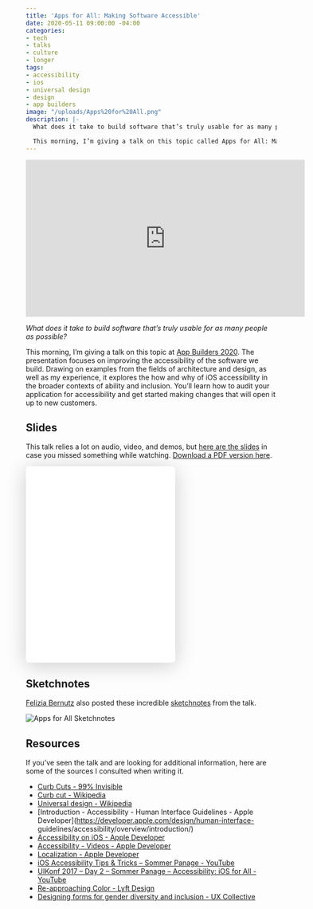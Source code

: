 ```yaml
---
title: 'Apps for All: Making Software Accessible'
date: 2020-05-11 09:00:00 -04:00
categories:
- tech
- talks
- culture
- longer
tags:
- accessibility
- ios
- universal design
- design
- app builders
image: "/uploads/Apps%20for%20All.png"
description: |-
  What does it take to build software that’s truly usable for as many people as possible?

  This morning, I’m giving a talk on this topic called Apps for All: Making Software Accessible at App Builders CH 2020. The presentation focuses on improving the accessibility of the software we build.
---
```


<iframe width="560" height="315" src="https://www.youtube-nocookie.com/embed/LHHmx5XxIBc" frameborder="0" allow="accelerometer; autoplay; encrypted-media; gyroscope; picture-in-picture" allowfullscreen></iframe>

*What does it take to build software that’s truly usable for as many people as possible?*

This morning, I’m giving a talk on this topic at [App Builders 2020](https://appbuilders.ch). The presentation focuses on improving the accessibility of the software we build. Drawing on examples from the fields of architecture and design, as well as my experience, it explores the how and why of iOS accessibility in the broader contexts of ability and inclusion. You’ll learn how to audit your application for accessibility and get started making changes that will open it up to new customers.

## Slides

This talk relies a lot on audio, video, and demos, but [here are the slides](https://speakerdeck.com/matthewbischoff/apps-for-all-making-software-accessible) in case you missed something while watching. [Download a PDF version here](/uploads/apps-for-all-slides.PDF).

<iframe class="speakerdeck-iframe" frameborder="0" src="//speakerdeck.com/player/7115a4f57d0c472fa1bb93fe5e67c740?" allowfullscreen="true" mozallowfullscreen="true" webkitallowfullscreen="true" style="border: 0px; background: padding-box rgba(0, 0, 0, 0.1); margin: 0px; padding: 0px; border-radius: 6px; box-shadow: rgba(0, 0, 0, 0.2) 0px 5px 40px; height: 394px;"></iframe>

## Sketchnotes

[Felizia Bernutz](https://twitter.com/felibe444) also posted these incredible [sketchnotes](https://en.wikipedia.org/wiki/Sketchnoting) from the talk.

![Apps for All Sketchnotes](/uploads/appbuilders-apps-for-all.jpg)

## Resources

If you’ve seen the talk and are looking for additional information, here are some of the sources I consulted when writing it.

* [Curb Cuts - 99% Invisible](https://99percentinvisible.org/episode/curb-cuts/)
* [Curb cut - Wikipedia](https://en.wikipedia.org/wiki/Curb_cut)
* [Universal design - Wikipedia](https://en.wikipedia.org/wiki/Universal_design)
* [Introduction - Accessibility - Human Interface Guidelines - Apple Developer](https://developer.apple.com/design/human-interface-
guidelines/accessibility/overview/introduction/)
* [Accessibility on iOS - Apple Developer](https://developer.apple.com/accessibility/ios/)
* [Accessibility - Videos - Apple Developer](https://developer.apple.com/videos/frameworks/accessibility)
* [Localization - Apple Developer](https://developer.apple.com/localization/)
* [iOS Accessibility Tips & Tricks – Sommer Panage - YouTube](https://www.youtube.com/watch?v=dmMASdKhl_w)
* [UIKonf 2017 – Day 2 – Sommer Panage – Accessibility: iOS for All - YouTube](https://www.youtube.com/watch?v=G01Ac5njNSs)
* [Re-approaching Color - Lyft Design](https://design.lyft.com/re-approaching-color-9e604ba22c88)
* [Designing forms for gender diversity and inclusion - UX Collective](https://uxdesign.cc/designing-forms-for-gender-diversity-and-inclusion-d8194cf1f51)